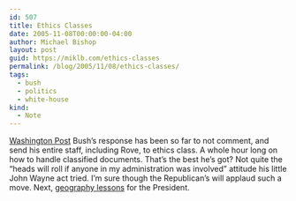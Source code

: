 ```yaml
---
id: 507
title: Ethics Classes
date: 2005-11-08T00:00:00-04:00
author: Michael Bishop
layout: post
guid: https://miklb.com/ethics-classes
permalink: /blog/2005/11/08/ethics-classes/
tags:
  - bush
  - politics
  - white-house
kind:
  - Note
---
```

<p><a href="http://www.washingtonpost.com/wp-dyn/content/article/2005/11/08/AR2005110800676.html">Washington Post</a>
Bush’s response has been so far to not comment, and send his entire staff, including Rove, to ethics class.  A whole hour long on how to handle classified documents.  That’s the best he’s got?  Not quite the “heads will roll if anyone in my administration was involved” attitude his little John Wayne act tried.  I’m sure though the Republican’s will applaud such a move.  Next, <a href="http://www.sfgate.com/cgi-bin/article.cgi?file=/chronicle/archive/2005/11/07/MNG5KFK79J1.DTL">geography lessons</a> for the President.</p>